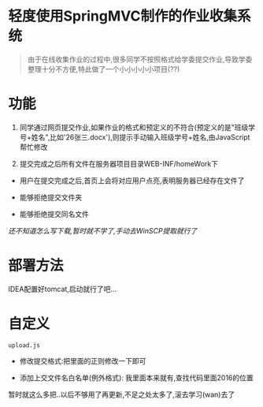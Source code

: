 # 轻度使用SpringMVC制作的作业收集系统

> 由于在线收集作业的过程中,很多同学不按照格式给学委提交作业,导致学委整理十分不方便,特此做了一个小小小小小项目(??)

# 功能
1. 同学通过网页提交作业,如果作业的格式和预定义的不符合(预定义的是"班级学号+姓名",比如'26张三.docx'),则提示手动输入班级学号+姓名,由JavaScript帮忙修改

2. 提交完成之后所有文件在服务器项目目录WEB-INF/homeWork下

- 用户在提交完成之后,首页上会将对应用户点亮,表明服务器已经存在文件了

- 能够拒绝提交文件夹

- 能够拒绝提交同名文件

*还不知道怎么写下载,暂时就不学了,手动去WinSCP提取就行了*



# 部署方法
IDEA配置好tomcat,启动就行了吧...

# 自定义

`upload.js` 

- 修改提交格式:把里面的正则修改一下即可

- 添加上交文件名白名单(例外格式): 我里面本来就有,查找代码里面2016的位置

暂时就这么多把..以后不够用了再更新,不足之处太多了,滚去学习(wan)去了